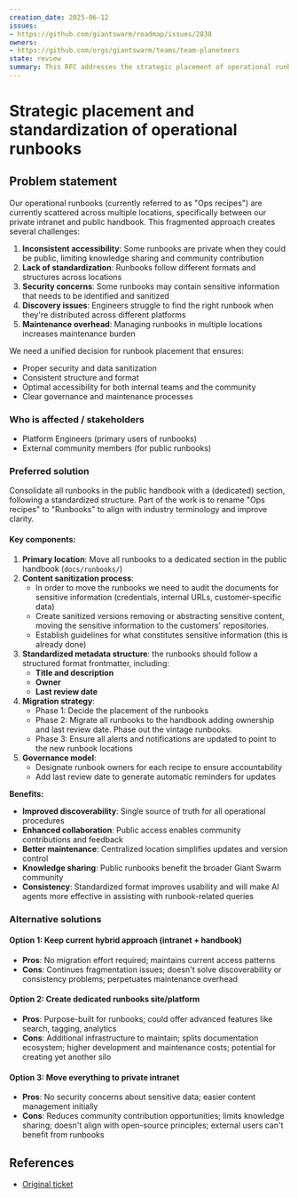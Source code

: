 ```yaml
---
creation_date: 2025-06-12
issues:
- https://github.com/giantswarm/roadmap/issues/2838
owners:
- https://github.com/orgs/giantswarm/teams/team-planeteers
state: review
summary: This RFC addresses the strategic placement of operational runbooks to improve accessibility, maintainability, and security while ensuring consistent structure and content sanitization. Part of the work is to rename the "Ops recipes" to "Runbooks" for clarity and alignment with industry standards.
---
```


# Strategic placement and standardization of operational runbooks

## Problem statement

Our operational runbooks (currently referred to as "Ops recipes") are currently scattered across multiple locations, specifically between our private intranet and public handbook. This fragmented approach creates several challenges:

1. **Inconsistent accessibility**: Some runbooks are private when they could be public, limiting knowledge sharing and community contribution
2. **Lack of standardization**: Runbooks follow different formats and structures across locations
3. **Security concerns**: Some runbooks may contain sensitive information that needs to be identified and sanitized
4. **Discovery issues**: Engineers struggle to find the right runbook when they're distributed across different platforms
5. **Maintenance overhead**: Managing runbooks in multiple locations increases maintenance burden

We need a unified decision for runbook placement that ensures:

- Proper security and data sanitization
- Consistent structure and format
- Optimal accessibility for both internal teams and the community
- Clear governance and maintenance processes

### Who is affected / stakeholders

- Platform Engineers (primary users of runbooks)
- External community members (for public runbooks)

### Preferred solution

Consolidate all runbooks in the public handbook with a (dedicated) section, following a standardized structure. Part of the work is to rename "Ops recipes" to "Runbooks" to align with industry terminology and improve clarity.

#### Key components:

1. **Primary location**: Move all runbooks to a dedicated section in the public handbook (`docs/runbooks/`)
2. **Content sanitization process**:
   - In order to move the runbooks we need to audit the documents for sensitive information (credentials, internal URLs, customer-specific data)
   - Create sanitized versions removing or abstracting sensitive content, moving the sensitive information to the customers' repositories.
   - Establish guidelines for what constitutes sensitive information (this is already done)
3. **Standardized metadata structure**: the runbooks should follow a structured format frontmatter, including:
   - **Title and description**
   - **Owner**
   - **Last review date**
4. **Migration strategy**:
   - Phase 1: Decide the placement of the runbooks
   - Phase 2: Migrate all runbooks to the handbook adding ownership and last review date. Phase out the vintage runbooks.
   - Phase 3: Ensure all alerts and notifications are updated to point to the new runbook locations
5. **Governance model**:
   - Designate runbook owners for each recipe to ensure accountability
   - Add last review date to generate automatic reminders for updates

**Benefits:**

- **Improved discoverability**: Single source of truth for all operational procedures
- **Enhanced collaboration**: Public access enables community contributions and feedback
- **Better maintenance**: Centralized location simplifies updates and version control
- **Knowledge sharing**: Public runbooks benefit the broader Giant Swarm community
- **Consistency**: Standardized format improves usability and will make AI agents more effective in assisting with runbook-related queries

### Alternative solutions

#### Option 1: Keep current hybrid approach (intranet + handbook)

- **Pros**: No migration effort required; maintains current access patterns
- **Cons**: Continues fragmentation issues; doesn't solve discoverability or consistency problems; perpetuates maintenance overhead

#### Option 2: Create dedicated runbooks site/platform

- **Pros**: Purpose-built for runbooks; could offer advanced features like search, tagging, analytics
- **Cons**: Additional infrastructure to maintain; splits documentation ecosystem; higher development and maintenance costs; potential for creating yet another silo

#### Option 3: Move everything to private intranet

- **Pros**: No security concerns about sensitive data; easier content management initially
- **Cons**: Reduces community contribution opportunities; limits knowledge sharing; doesn't align with open-source principles; external users can't benefit from runbooks

## References

- [Original ticket](https://github.com/giantswarm/roadmap/issues/2838)
